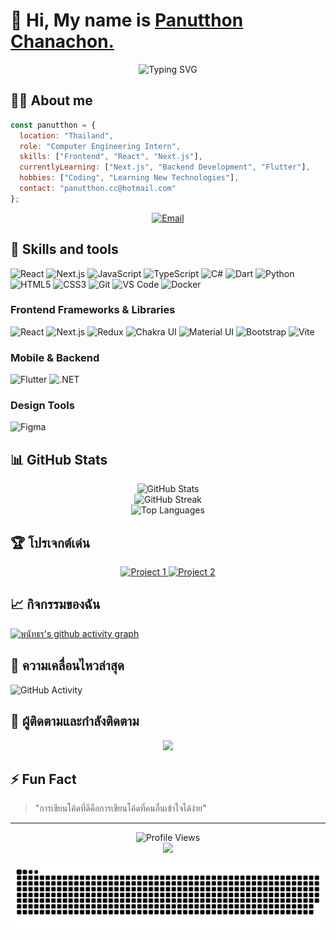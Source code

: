 # 👋 Hi, My name is [Panutthon Chanachon.](https://github.com/panutthon)

<div align="center">
  <img src="https://readme-typing-svg.herokuapp.com?font=Fira+Code&weight=500&size=30&pause=1000&color=2986cc&center=true&vCenter=true&width=600&height=100&lines=Computer+Engineering+Intern;Frontend+Developer;React+%26+Next.js+Enthusiast;Always+Learning+New+Things" alt="Typing SVG" />
</div>

## 🧑‍💻 About me

```javascript
const panutthon = {
  location: "Thailand",
  role: "Computer Engineering Intern",
  skills: ["Frontend", "React", "Next.js"],
  currentlyLearning: ["Next.js", "Backend Development", "Flutter"],
  hobbies: ["Coding", "Learning New Technologies"],
  contact: "panutthon.cc@hotmail.com"
};
```

<p align="center">
  <a href="mailto:panutthon.cc@hotmail.com">
    <img src="https://img.shields.io/badge/Email-panutthon.cc%40hotmail.com-blue?style=for-the-badge&logo=microsoftoutlook&logoColor=white" alt="Email" />
  </a>
</p>

## 🚀 Skills and tools

<p align="left">
  <img src="https://img.shields.io/badge/React-61DAFB?style=for-the-badge&logo=react&logoColor=black" alt="React" />
  <img src="https://img.shields.io/badge/Next.js-000000?style=for-the-badge&logo=nextdotjs&logoColor=white" alt="Next.js" />
  <img src="https://img.shields.io/badge/JavaScript-F7DF1E?style=for-the-badge&logo=javascript&logoColor=black" alt="JavaScript" />
  <img src="https://img.shields.io/badge/TypeScript-3178C6?style=for-the-badge&logo=typescript&logoColor=white" alt="TypeScript" />
  <img src="https://img.shields.io/badge/C%23-512BD4?style=for-the-badge&logo=csharp&logoColor=white" alt="C#" />
  <img src="https://img.shields.io/badge/Dart-0175C2?style=for-the-badge&logo=dart&logoColor=white" alt="Dart" />
  <img src="https://img.shields.io/badge/Python-3776AB?style=for-the-badge&logo=python&logoColor=white" alt="Python" />
  <img src="https://img.shields.io/badge/HTML5-E34F26?style=for-the-badge&logo=html5&logoColor=white" alt="HTML5" />
  <img src="https://img.shields.io/badge/CSS3-1572B6?style=for-the-badge&logo=css3&logoColor=white" alt="CSS3" />
  <img src="https://img.shields.io/badge/Git-F05032?style=for-the-badge&logo=git&logoColor=white" alt="Git" />
  <img src="https://img.shields.io/badge/VSCode-007ACC?style=for-the-badge&logo=visualstudiocode&logoColor=white" alt="VS Code" />
  <img src="https://img.shields.io/badge/Docker-2496ED?style=for-the-badge&logo=docker&logoColor=white" alt="Docker" />
</p>

### Frontend Frameworks & Libraries
<p align="left">
  <img src="https://img.shields.io/badge/React-61DAFB?style=for-the-badge&logo=react&logoColor=black" alt="React" />
  <img src="https://img.shields.io/badge/Next.js-000000?style=for-the-badge&logo=nextdotjs&logoColor=white" alt="Next.js" />
  <img src="https://img.shields.io/badge/Redux-764ABC?style=for-the-badge&logo=redux&logoColor=white" alt="Redux" />
  <img src="https://img.shields.io/badge/Chakra_UI-319795?style=for-the-badge&logo=chakraui&logoColor=white" alt="Chakra UI" />
  <img src="https://img.shields.io/badge/Material_UI-007FFF?style=for-the-badge&logo=mui&logoColor=white" alt="Material UI" />
  <img src="https://img.shields.io/badge/Bootstrap-7952B3?style=for-the-badge&logo=bootstrap&logoColor=white" alt="Bootstrap" />
  <img src="https://img.shields.io/badge/Vite-646CFF?style=for-the-badge&logo=vite&logoColor=white" alt="Vite" />
</p>

### Mobile & Backend
<p align="left">
  <img src="https://img.shields.io/badge/Flutter-02569B?style=for-the-badge&logo=flutter&logoColor=white" alt="Flutter" />
  <img src="https://img.shields.io/badge/.NET-512BD4?style=for-the-badge&logo=dotnet&logoColor=white" alt=".NET" />
</p>

### Design Tools
<p align="left">
  <img src="https://img.shields.io/badge/Figma-F24E1E?style=for-the-badge&logo=figma&logoColor=white" alt="Figma" />
</p>

## 📊 GitHub Stats

<div align="center">
  <img src="https://github-readme-stats.vercel.app/api?username=panutthon&show_icons=true&theme=tokyonight" alt="GitHub Stats" />
</div>

<div align="center">
  <img src="https://github-readme-streak-stats.herokuapp.com/?user=panutthon&theme=tokyonight" alt="GitHub Streak" />
</div>

<div align="center">
  <img src="https://github-readme-stats.vercel.app/api/top-langs/?username=panutthon&layout=compact&theme=tokyonight" alt="Top Languages" />
</div>

## 🏆 โปรเจกต์เด่น

<div align="center">
  <a href="https://github.com/panutthon/[ชื่อโปรเจกต์ของคุณ]">
    <img src="https://github-readme-stats.vercel.app/api/pin/?username=panutthon&repo=[ชื่อโปรเจกต์ของคุณ]&theme=tokyonight" alt="Project 1" />
  </a>
  <a href="https://github.com/panutthon/[ชื่อโปรเจกต์ของคุณ]">
    <img src="https://github-readme-stats.vercel.app/api/pin/?username=panutthon&repo=[ชื่อโปรเจกต์ของคุณ]&theme=tokyonight" alt="Project 2" />
  </a>
</div>

## 📈 กิจกรรมของฉัน
[![พนัทธร's github activity graph](https://github-readme-activity-graph.vercel.app/graph?username=panutthon&theme=tokyo-night)](https://github.com/panutthon)

## 🔄 ความเคลื่อนไหวล่าสุด

![GitHub Activity](https://github-profile-summary-cards.vercel.app/api/cards/profile-details?username=panutthon&theme=tokyonight)

## 👣 ผู้ติดตามและกำลังติดตาม

<div align="center">
  <img src="https://github-profile-summary-cards.vercel.app/api/cards/productive-time?username=panutthon&theme=tokyonight" />
</div>

## ⚡ Fun Fact

> "การเขียนโค้ดที่ดีคือการเขียนโค้ดที่คนอื่นเข้าใจได้ง่าย"

---

<div align="center">
  <img src="https://komarev.com/ghpvc/?username=panutthon&color=blue&style=for-the-badge" alt="Profile Views" />
</div>

<div align="center">
  <img src="https://capsule-render.vercel.app/api?type=waving&color=gradient&height=100&section=footer" />
</div>

![Snake animation](https://raw.githubusercontent.com/platane/platane/output/github-contribution-grid-snake-dark.svg)

